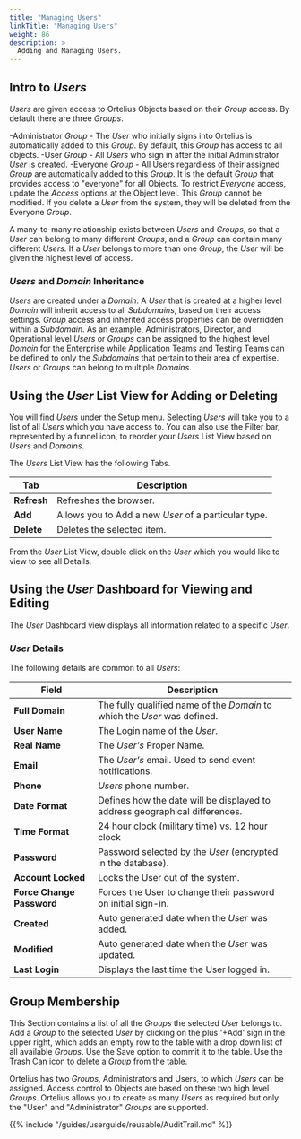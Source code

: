 ```yaml
---
title: "Managing Users"
linkTitle: "Managing Users"
weight: 86
description: >
  Adding and Managing Users.
---
```


## Intro to _Users_

_Users_ are given access to Ortelius Objects based on their _Group_ access. By default there are three _Groups_.

-Administrator _Group_ - The _User_ who initially signs into Ortelius is automatically added to this _Group_. By default, this _Group_ has access to all objects.
-User _Group_ - All _Users_ who sign in after the initial Administrator _User_ is created.
-Everyone _Group_ - All Users regardless of their assigned _Group_ are automatically added to this _Group_. It is the default _Group_ that provides access to "everyone" for all Objects.  To restrict _Everyone_ access, update the _Access_ options at the Object level.  This _Group_ cannot be modified.  If you delete a _User_ from the system, they will be deleted from the Everyone _Group_.

A many-to-many relationship exists between _Users_ and _Groups_, so that a _User_ can belong to many different _Groups_, and a _Group_ can contain many different _Users_. If a _User_ belongs to more than one _Group_, the _User_ will be given the highest level of access.

### _Users_ and _Domain_ Inheritance

_Users_ are created under a _Domain_. A _User_ that is created at a higher level _Domain_ will inherit access to all _Subdomains_, based on their access settings. _Group_ access and inherited access properties can be overridden within a _Subdomain_. As an example, Administrators, Director, and Operational level _Users_ or _Groups_ can be assigned to the highest level _Domain_ for the Enterprise while Application Teams and Testing Teams can be defined to only the _Subdomains_ that pertain to their area of expertise. _Users_ or _Groups_ can belong to multiple _Domains_.

## Using the _User_ List View for Adding or Deleting

You will find _Users_ under the Setup menu.  Selecting _Users_ will take you to a list of all _Users_ which you have access to. You can also use the Filter bar, represented by a funnel icon, to reorder your _Users_ List View based on _Users_ and _Domains_.

The _Users_ List View has the following Tabs.

| Tab         | Description                                          |
|-------------|------------------------------------------------------|
| **Refresh** | Refreshes the browser.                               |
| **Add**     | Allows you to Add a new _User_ of a particular type. |
| **Delete**  | Deletes the selected item.                           |

From the _User_ List View, double click on the _User_ which you would like to view to see all Details.

## Using the _User_ Dashboard for Viewing and Editing

The _User_ Dashboard view displays all information related to a specific _User_.

### _User_ Details

The following details are common to all _Users_:

| Field                     | Description                                                                 |
|---------------------------|-----------------------------------------------------------------------------|
| **Full Domain**           | The fully qualified name of the _Domain_ to which the _User_ was defined.   |
| **User Name**             | The Login name of the _User_.                                               |
| **Real Name**             | The _User's_ Proper Name.                                                   |
| **Email**                 | The _User's_ email. Used to send event notifications.                       |
| **Phone**                 | _Users_ phone number.                                                       |
| **Date Format**           | Defines how the date will be displayed to address geographical differences. |
| **Time Format**           | 24 hour clock (military time) vs. 12 hour clock                             |
| **Password**              | Password selected by the _User_ (encrypted in the database).                |
| **Account Locked**        | Locks the User out of the system.                                           |
| **Force Change Password** | Forces the User to change their password on initial sign-in.                |
| **Created**               | Auto generated date when the _User_ was added.                              |
| **Modified**              | Auto generated date when the _User_ was updated.                            |
| **Last Login**            | Displays the last time the User logged in.                                  |

## Group Membership

This Section contains a list of all the _Groups_ the selected _User_ belongs to. Add a _Group_ to the selected _User_ by clicking on the plus '+Add' sign in the upper right, which adds an empty row to the table with a drop down list of all available _Groups_. Use the Save option to commit it to the table. Use the Trash Can icon to delete a _Group_ from the table.

Ortelius has two _Groups_, Administrators and Users, to which _Users_ can be assigned.  Access control to Objects are based on these two high level _Groups_. Ortelius allows you to create as many _Users_ as required but only the "User" and "Administrator" _Groups_ are supported.

{{% include "/guides/userguide/reusable/AuditTrail.md" %}}
